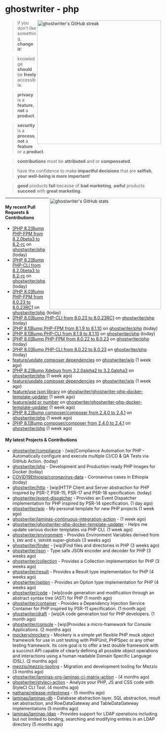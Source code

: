 # ghostwriter - php

<img alt="ghostwriter's GitHub streak" width="400px" align="right" src="https://github-readme-streak-stats.herokuapp.com/?cache_seconds=1800&user=ghostwriter">

> if you don't like something, **change it**!

> knowledge **should** be **freely** accessible.

> **privacy** is a **feature**, **not** a **product**.

> **security** is a **process**, **not** a **feature** or a **product**.

> **contributions** must be **attributed** and or **compensated**.

> have the confidence to make **impactful decisions** that are **selfish**, **your well-being is more important**!

> **good** products **fail** because of **bad marketing**, **awful** products **succeed** with **great marketing**.

<img alt="ghostwriter's GitHub stats" width="360px" align="right" src="https://github-readme-stats.vercel.app/api?cache_seconds=1800&username=ghostwriter&show_icons=true&count_private=true&hide_title=true&hide_rank=true&icon_color=333">

---

#### My recent Pull Requests & Contributions

- [[PHP 8.2]Bump PHP-FPM from 8.2.0beta3 to 8.2-rc](https://github.com/ghostwriter/php/pull/155) on [ghostwriter/php](https://github.com/ghostwriter/php) (today)
- [[PHP 8.2]Bump PHP-CLI from 8.2.0beta3 to 8.2-rc](https://github.com/ghostwriter/php/pull/154) on [ghostwriter/php](https://github.com/ghostwriter/php) (today)
- [[PHP 8.0]Bump PHP-FPM from 8.0.23 to 8.0.23RC1](https://github.com/ghostwriter/php/pull/153) on [ghostwriter/php](https://github.com/ghostwriter/php) (today)
- [[PHP 8.0]Bump PHP-CLI from 8.0.23 to 8.0.23RC1](https://github.com/ghostwriter/php/pull/152) on [ghostwriter/php](https://github.com/ghostwriter/php) (today)
- [[PHP 8.1]Bump PHP-FPM from 8.1.9 to 8.1.10](https://github.com/ghostwriter/php/pull/151) on [ghostwriter/php](https://github.com/ghostwriter/php) (today)
- [[PHP 8.1]Bump PHP-CLI from 8.1.9 to 8.1.10](https://github.com/ghostwriter/php/pull/150) on [ghostwriter/php](https://github.com/ghostwriter/php) (today)
- [[PHP 8.0]Bump PHP-FPM from 8.0.22 to 8.0.23](https://github.com/ghostwriter/php/pull/149) on [ghostwriter/php](https://github.com/ghostwriter/php) (today)
- [[PHP 8.0]Bump PHP-CLI from 8.0.22 to 8.0.23](https://github.com/ghostwriter/php/pull/148) on [ghostwriter/php](https://github.com/ghostwriter/php) (today)
- [feature/update composer dependencies](https://github.com/ghostwriter/wip/pull/16) on [ghostwriter/wip](https://github.com/ghostwriter/wip) (1 week ago)
- [[PHP 8.2]Bump Xdebug from 3.2.0alpha2 to 3.2.0alpha3](https://github.com/ghostwriter/php/pull/147) on [ghostwriter/php](https://github.com/ghostwriter/php) (1 week ago)
- [feature/update composer dependencies](https://github.com/ghostwriter/wip/pull/15) on [ghostwriter/wip](https://github.com/ghostwriter/wip) (1 week ago)
- [feature/use json library](https://github.com/ghostwriter/ghostwriter-php-docker-template-updater/pull/6) on [ghostwriter/ghostwriter-php-docker-template-updater](https://github.com/ghostwriter/ghostwriter-php-docker-template-updater) (1 week ago)
- [feature/add pr number](https://github.com/ghostwriter/ghostwriter-php-docker-template-updater/pull/5) on [ghostwriter/ghostwriter-php-docker-template-updater](https://github.com/ghostwriter/ghostwriter-php-docker-template-updater) (1 week ago)
- [[PHP 8.2]Bump composer/composer from 2.4.0 to 2.4.1](https://github.com/ghostwriter/php/pull/146) on [ghostwriter/php](https://github.com/ghostwriter/php) (1 week ago)
- [[PHP 8.1]Bump composer/composer from 2.4.0 to 2.4.1](https://github.com/ghostwriter/php/pull/145) on [ghostwriter/php](https://github.com/ghostwriter/php) (1 week ago)

#### My latest Projects & Contributions

- [ghostwriter/compliance](https://github.com/ghostwriter/compliance) - [wip]Compliance Automation for PHP - Automatically configure and execute multiple CI/CD &amp; QA Tests via GitHub Action. (today)
- [ghostwriter/php](https://github.com/ghostwriter/php) - Development and Production-ready PHP Images for Docker (today)
- [COVID19Ethiopia/coronavirus-data](https://github.com/COVID19Ethiopia/coronavirus-data) - Coronavirus cases in Ethiopia (today)
- [ghostwriter/http](https://github.com/ghostwriter/http) - [wip]HTTP Client and Server abstraction for PHP inspired by PSR-7, PSR-15, PSR-17 and PSR-18 specification. (today)
- [ghostwriter/event-dispatcher](https://github.com/ghostwriter/event-dispatcher) - Provides an Event Dispatcher implementation for PHP inspired by PSR-14 specification. (1 day ago)
- [ghostwriter/wip](https://github.com/ghostwriter/wip) - My personal template for new PHP projects (1 week ago)
- [ghostwriter/laminas-continuous-integration-action](https://github.com/ghostwriter/laminas-continuous-integration-action) -  (1 week ago)
- [ghostwriter/ghostwriter-php-docker-template-updater](https://github.com/ghostwriter/ghostwriter-php-docker-template-updater) - Helps me update various docker templates via PHP CLI. (1 week ago)
- [ghostwriter/environment](https://github.com/ghostwriter/environment) - Provides Environment Variables derived from `$_ENV` and `$_SERVER` super-globals (3 weeks ago)
- [ghostwriter/finder](https://github.com/ghostwriter/finder) - [wip]Find files and directories in PHP (3 weeks ago)
- [ghostwriter/json](https://github.com/ghostwriter/json) - Type safe JSON encoder and decoder for PHP (3 weeks ago)
- [ghostwriter/collection](https://github.com/ghostwriter/collection) - Provides a Collection implementation for PHP (3 weeks ago)
- [ghostwriter/result](https://github.com/ghostwriter/result) - Provides a Result type implementation for PHP (4 weeks ago)
- [ghostwriter/option](https://github.com/ghostwriter/option) - Provides an Option type implementation for PHP (4 weeks ago)
- [ghostwriter/code](https://github.com/ghostwriter/code) - [wip]code generation and modification through an abstract syntax tree (AST) for PHP (1 month ago)
- [ghostwriter/container](https://github.com/ghostwriter/container) - Provides a Dependency Injection Service Container for PHP inspired by PSR-11 specification. (1 month ago)
- [ghostwriter/draft](https://github.com/ghostwriter/draft) - [wip]A code generation tool for PHP developers. (1 month ago)
- [ghostwriter/console](https://github.com/ghostwriter/console) - [wip]Provides a micro-framework for Console Applications. (2 months ago)
- [mockery/mockery](https://github.com/mockery/mockery) - Mockery is a simple yet flexible PHP mock object framework for use in unit testing with PHPUnit, PHPSpec or any other testing framework. Its core goal is to offer a test double framework with a succinct API capable of clearly defining all possible object operations and interactions using a human readable Domain Specific Language (DSL). (2 months ago)
- [mezzio/mezzio-tooling](https://github.com/mezzio/mezzio-tooling) - Migration and development tooling for Mezzio (3 months ago)
- [ghostwriter/laminas-org-laminas-ci-matrix-action](https://github.com/ghostwriter/laminas-org-laminas-ci-matrix-action) -  (4 months ago)
- [ghostwriter/styleci-action](https://github.com/ghostwriter/styleci-action) - Analyze your PHP, JS and CSS code with StyleCI CLI Tool. (4 months ago)
- [nathane/release-milestones](https://github.com/nathane/release-milestones) -  (5 months ago)
- [laminas/laminas-db](https://github.com/laminas/laminas-db) - Database abstraction layer, SQL abstraction, result set abstraction, and RowDataGateway and TableDataGateway implementations (5 months ago)
- [laminas/laminas-ldap](https://github.com/laminas/laminas-ldap) - Provides support for LDAP operations including but not limited to binding, searching and modifying entries in an LDAP directory (5 months ago)
